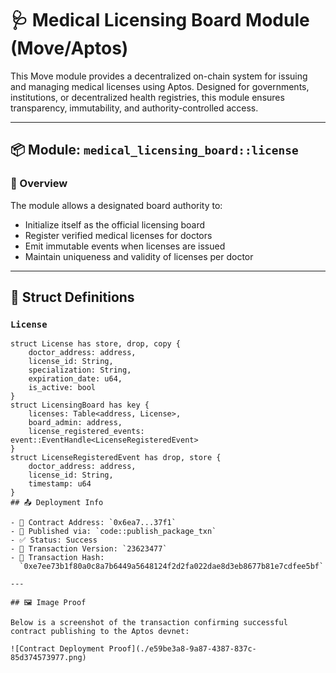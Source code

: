 # 🩺 Medical Licensing Board Module (Move/Aptos)

This Move module provides a decentralized on-chain system for issuing and managing medical licenses using Aptos. Designed for governments, institutions, or decentralized health registries, this module ensures transparency, immutability, and authority-controlled access.

---

## 📦 Module: `medical_licensing_board::license`

### 📌 Overview

The module allows a designated board authority to:

- Initialize itself as the official licensing board  
- Register verified medical licenses for doctors  
- Emit immutable events when licenses are issued  
- Maintain uniqueness and validity of licenses per doctor  

---

## 🧱 Struct Definitions

### `License`

```move
struct License has store, drop, copy {
    doctor_address: address,
    license_id: String,
    specialization: String,
    expiration_date: u64,
    is_active: bool
}
struct LicensingBoard has key {
    licenses: Table<address, License>,
    board_admin: address,
    license_registered_events: event::EventHandle<LicenseRegisteredEvent>
}
struct LicenseRegisteredEvent has drop, store {
    doctor_address: address,
    license_id: String,
    timestamp: u64
}
## 📤 Deployment Info

- 📜 Contract Address: `0x6ea7...37f1`  
- 🔁 Published via: `code::publish_package_txn`  
- ✅ Status: Success  
- 🔗 Transaction Version: `23623477`  
- 🧾 Transaction Hash:  
  `0xe7ee73b1f80a0c8a7b6449a5648124f2d2fa022dae8d3eb8677b81e7cdfee5bf`

---

## 🖼 Image Proof

Below is a screenshot of the transaction confirming successful contract publishing to the Aptos devnet:

![Contract Deployment Proof](./e59be3a8-9a87-4387-837c-85d374573977.png)


